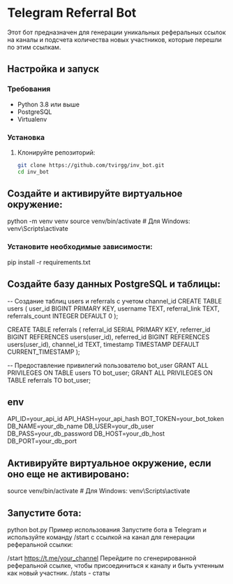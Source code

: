 # Telegram Referral Bot

Этот бот предназначен для генерации уникальных реферальных ссылок на каналы и подсчета количества новых участников, которые перешли по этим ссылкам.

## Настройка и запуск

### Требования

- Python 3.8 или выше
- PostgreSQL
- Virtualenv

### Установка

1. Клонируйте репозиторий: 
   ```sh
   git clone https://github.com/tvirgg/inv_bot.git
   cd inv_bot
## Создайте и активируйте виртуальное окружение:

python -m venv venv
source venv/bin/activate  # Для Windows: venv\Scripts\activate

### Установите необходимые зависимости:
pip install -r requirements.txt



## Создайте базу данных PostgreSQL и таблицы:

-- Создание таблиц users и referrals с учетом channel_id
CREATE TABLE users (
    user_id BIGINT PRIMARY KEY,
    username TEXT,
    referral_link TEXT,
    referrals_count INTEGER DEFAULT 0
);

CREATE TABLE referrals (
    referral_id SERIAL PRIMARY KEY,
    referrer_id BIGINT REFERENCES users(user_id),
    referred_id BIGINT REFERENCES users(user_id),
    channel_id TEXT,
    timestamp TIMESTAMP DEFAULT CURRENT_TIMESTAMP
);

-- Предоставление привилегий пользователю bot_user
GRANT ALL PRIVILEGES ON TABLE users TO bot_user;
GRANT ALL PRIVILEGES ON TABLE referrals TO bot_user;


## env

API_ID=your_api_id 
API_HASH=your_api_hash 
BOT_TOKEN=your_bot_token 
DB_NAME=your_db_name 
DB_USER=your_db_user 
DB_PASS=your_db_password 
DB_HOST=your_db_host 
DB_PORT=your_db_port


## Активируйте виртуальное окружение, если оно еще не активировано:

source venv/bin/activate  # Для Windows: venv\Scripts\activate


## Запустите бота:

python bot.py
Пример использования
Запустите бота в Telegram и используйте команду /start с ссылкой на канал для генерации реферальной ссылки:

/start https://t.me/your_channel
Перейдите по сгенерированной реферальной ссылке, чтобы присоединиться к каналу и быть учтенным как новый участник.
/stats  - статы
    
